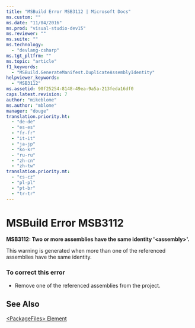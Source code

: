 ```yaml
---
title: "MSBuild Error MSB3112 | Microsoft Docs"
ms.custom: ""
ms.date: "11/04/2016"
ms.prod: "visual-studio-dev15"
ms.reviewer: ""
ms.suite: ""
ms.technology: 
  - "devlang-csharp"
ms.tgt_pltfrm: ""
ms.topic: "article"
f1_keywords: 
  - "MSBuild.GenerateManifest.DuplicateAssemblyIdentity"
helpviewer_keywords: 
  - "MSB3112"
ms.assetid: 90f25254-8148-49ea-9a5a-213feda16df0
caps.latest.revision: 7
author: "mikeblome"
ms.author: "mblome"
manager: "douge"
translation.priority.ht: 
  - "de-de"
  - "es-es"
  - "fr-fr"
  - "it-it"
  - "ja-jp"
  - "ko-kr"
  - "ru-ru"
  - "zh-cn"
  - "zh-tw"
translation.priority.mt: 
  - "cs-cz"
  - "pl-pl"
  - "pt-br"
  - "tr-tr"
---
```

# MSBuild Error MSB3112
**MSB3112: Two or more assemblies have the same identity '\<assembly>'.**  
  
 This warning is generated when more than one of the referenced assemblies have the same identity.  
  
### To correct this error  
  
-   Remove one of the referenced assemblies from the project.  
  
## See Also  
 [\<PackageFiles> Element](../deployment/packagefiles-element-bootstrapper.md)